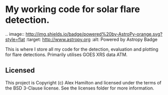 # My working code for solar flare detection.

.. image:: http://img.shields.io/badge/powered%20by-AstroPy-orange.svg?style=flat
    :target: http://www.astropy.org
    :alt: Powered by Astropy Badge

This is where I store all my code for the detection, evaluation and plotting for flare detections. Primarily utilises GOES XRS data ATM.


## Licensed

This project is Copyright (c) Alex Hamilton and licensed under the terms of the BSD 3-Clause license. See the licenses folder for more information.

